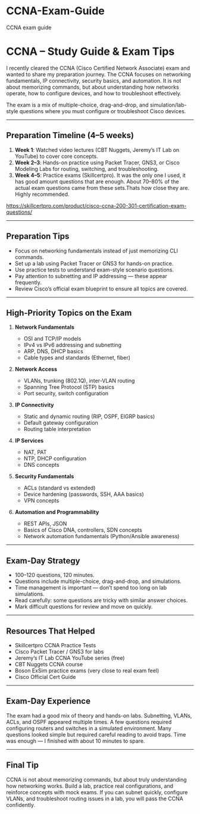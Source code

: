 # CCNA-Exam-Guide
CCNA exam guide
# CCNA – Study Guide & Exam Tips

I recently cleared the CCNA (Cisco Certified Network Associate) exam and wanted to share my preparation journey. The CCNA focuses on networking fundamentals, IP connectivity, security basics, and automation. It is not about memorizing commands, but about understanding how networks operate, how to configure devices, and how to troubleshoot effectively.

The exam is a mix of multiple-choice, drag-and-drop, and simulation/lab-style questions where you must configure or troubleshoot Cisco devices.

---

## Preparation Timeline (4–5 weeks)

1. **Week 1**: Watched video lectures (CBT Nuggets, Jeremy’s IT Lab on YouTube) to cover core concepts.  
2. **Week 2–3**: Hands-on practice using Packet Tracer, GNS3, or Cisco Modeling Labs for routing, switching, and troubleshooting.  
3. **Week 4–5**: Practice exams (Skillcertpro). It was the only one I used, it has good amount questions that are enough. About 70–80% of the actual exam questions came from these sets.Thats how close they are. Highly recommended.

https://skillcertpro.com/product/cisco-ccna-200-301-certification-exam-questions/

---

## Preparation Tips

- Focus on networking fundamentals instead of just memorizing CLI commands.  
- Set up a lab using Packet Tracer or GNS3 for hands-on practice.  
- Use practice tests to understand exam-style scenario questions.  
- Pay attention to subnetting and IP addressing — these appear frequently.  
- Review Cisco’s official exam blueprint to ensure all topics are covered.  

---

## High-Priority Topics on the Exam

1. **Network Fundamentals**  
   - OSI and TCP/IP models  
   - IPv4 vs IPv6 addressing and subnetting  
   - ARP, DNS, DHCP basics  
   - Cable types and standards (Ethernet, fiber)  

2. **Network Access**  
   - VLANs, trunking (802.1Q), inter-VLAN routing  
   - Spanning Tree Protocol (STP) basics  
   - Port security, switch configuration  

3. **IP Connectivity**  
   - Static and dynamic routing (RIP, OSPF, EIGRP basics)  
   - Default gateway configuration  
   - Routing table interpretation  

4. **IP Services**  
   - NAT, PAT  
   - NTP, DHCP configuration  
   - DNS concepts  

5. **Security Fundamentals**  
   - ACLs (standard vs extended)  
   - Device hardening (passwords, SSH, AAA basics)  
   - VPN concepts  

6. **Automation and Programmability**  
   - REST APIs, JSON  
   - Basics of Cisco DNA, controllers, SDN concepts  
   - Network automation fundamentals (Python/Ansible awareness)  

---

## Exam-Day Strategy

- 100–120 questions, 120 minutes.  
- Questions include multiple-choice, drag-and-drop, and simulations.  
- Time management is important — don’t spend too long on lab simulations.  
- Read carefully: some questions are tricky with similar answer choices.  
- Mark difficult questions for review and move on quickly.  

---

## Resources That Helped

- Skillcertpro CCNA Practice Tests  
- Cisco Packet Tracer / GNS3 for labs  
- Jeremy’s IT Lab CCNA YouTube series (free)  
- CBT Nuggets CCNA course  
- Boson ExSim practice exams (very close to real exam feel)  
- Cisco Official Cert Guide  

---

## Exam-Day Experience

The exam had a good mix of theory and hands-on labs. Subnetting, VLANs, ACLs, and OSPF appeared multiple times. A few questions required configuring routers and switches in a simulated environment. Many questions looked simple but required careful reading to avoid traps. Time was enough — I finished with about 10 minutes to spare.  

---

## Final Tip

CCNA is not about memorizing commands, but about truly understanding how networking works. Build a lab, practice real configurations, and reinforce concepts with mock exams. If you can subnet quickly, configure VLANs, and troubleshoot routing issues in a lab, you will pass the CCNA confidently.
